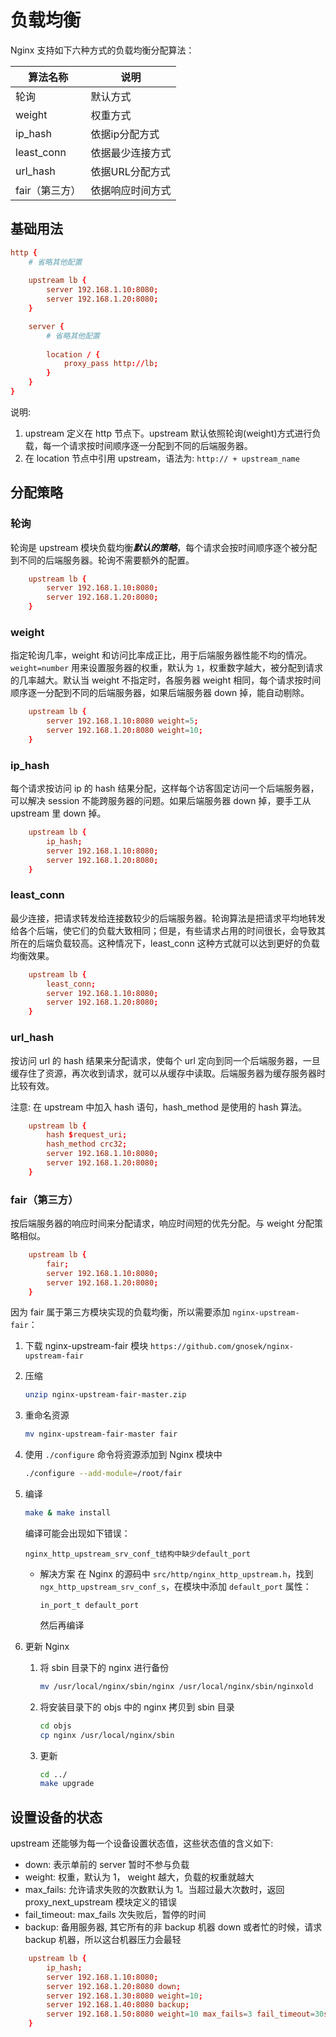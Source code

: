 # 负载均衡

Nginx 支持如下六种方式的负载均衡分配算法：

|算法名称|说明|
|--|--|
|轮询|默认方式|
|weight|权重方式|
|ip_hash|依据ip分配方式|
|least_conn|依据最少连接方式|
|url_hash|依据URL分配方式|
|fair（第三方）|依据响应时间方式|

## 基础用法

```conf
http {
    # 省略其他配置
    
    upstream lb {
        server 192.168.1.10:8080;
        server 192.168.1.20:8080;
    }

    server {
        # 省略其他配置
        
        location / {
            proxy_pass http://lb;
        }
    }
}
```

说明:

1. upstream 定义在 http 节点下。upstream 默认依照轮询(weight)方式进行负载，每一个请求按时间顺序逐一分配到不同的后端服务器。
2. 在 location 节点中引用 upstream，语法为: ```http:// + upstream_name```

## 分配策略

### 轮询

轮询是 upstream 模块负载均衡***默认的策略***，每个请求会按时间顺序逐个被分配到不同的后端服务器。轮询不需要额外的配置。

```conf
    upstream lb {
        server 192.168.1.10:8080;
        server 192.168.1.20:8080;
    }
```

### weight

指定轮询几率，weight 和访问比率成正比，用于后端服务器性能不均的情况。```weight=number``` 用来设置服务器的权重，默认为 ```1```，权重数字越大，被分配到请求的几率越大。默认当 weight 不指定时，各服务器 weight 相同，每个请求按时间顺序逐一分配到不同的后端服务器，如果后端服务器 down 掉，能自动剔除。

```conf
    upstream lb {
        server 192.168.1.10:8080 weight=5;
        server 192.168.1.20:8080 weight=10;
    }
```

### ip_hash

每个请求按访问 ip 的 hash 结果分配，这样每个访客固定访问一个后端服务器，可以解决 session 不能跨服务器的问题。如果后端服务器 down 掉，要手工从 upstream 里 down 掉。

```conf
    upstream lb {
        ip_hash; 
        server 192.168.1.10:8080;
        server 192.168.1.20:8080;
    }
```

### least_conn

最少连接，把请求转发给连接数较少的后端服务器。轮询算法是把请求平均地转发给各个后端，使它们的负载大致相同；但是，有些请求占用的时间很长，会导致其所在的后端负载较高。这种情况下，least_conn 这种方式就可以达到更好的负载均衡效果。

```conf
    upstream lb {
        least_conn; 
        server 192.168.1.10:8080;
        server 192.168.1.20:8080;
    }
```

### url_hash

按访问 url 的 hash 结果来分配请求，使每个 url 定向到同一个后端服务器，一旦缓存住了资源，再次收到请求，就可以从缓存中读取。后端服务器为缓存服务器时比较有效。

注意: 在 upstream 中加入 hash 语句，hash_method 是使用的 hash 算法。

```conf
    upstream lb {
        hash $request_uri; 
        hash_method crc32;
        server 192.168.1.10:8080;
        server 192.168.1.20:8080;
    }
```

### fair（第三方）

按后端服务器的响应时间来分配请求，响应时间短的优先分配。与 weight 分配策略相似。

```conf
    upstream lb {
        fair; 
        server 192.168.1.10:8080;
        server 192.168.1.20:8080;
    }
```

因为 fair 属于第三方模块实现的负载均衡，所以需要添加 ```nginx-upstream-fair```：

1. 下载 nginx-upstream-fair 模块
   ```https://github.com/gnosek/nginx-upstream-fair```

2. 压缩
    ```bash
    unzip nginx-upstream-fair-master.zip
    ```
3. 重命名资源
    ```bash
    mv nginx-upstream-fair-master fair
    ```
4. 使用 ```./configure``` 命令将资源添加到 Nginx 模块中
    ```bash
    ./configure --add-module=/root/fair
    ```
5. 编译
    ```bash
    make & make install
    ```
    编译可能会出现如下错误：
    ```
    nginx_http_upstream_srv_conf_t结构中缺少default_port
    ```
    - 解决方案
        在 Nginx 的源码中 ```src/http/nginx_http_upstream.h```，找到 ```ngx_http_upstream_srv_conf_s```，在模块中添加 ```default_port``` 属性：
        ```
        in_port_t default_port
        ```
        然后再编译
6. 更新 Nginx
   1. 将 sbin 目录下的 nginx 进行备份
        ```bash
        mv /usr/local/nginx/sbin/nginx /usr/local/nginx/sbin/nginxold
        ```
   2. 将安装目录下的 objs 中的 nginx 拷贝到 sbin 目录
        ```bash
        cd objs
        cp nginx /usr/local/nginx/sbin
        ```
   3. 更新
        ```bash
        cd ../
        make upgrade
        ```

## 设置设备的状态

upstream 还能够为每一个设备设置状态值，这些状态值的含义如下:

- down: 表示单前的 server 暂时不参与负载
- weight: 权重，默认为 1， weight 越大，负载的权重就越大
- max_fails: 允许请求失败的次数默认为 1。当超过最大次数时，返回 proxy_next_upstream 模块定义的错误
- fail_timeout: max_fails 次失败后，暂停的时间
- backup: 备用服务器, 其它所有的非 backup 机器 down 或者忙的时候，请求 backup 机器，所以这台机器压力会最轻

```conf
    upstream lb {
        ip_hash; 
        server 192.168.1.10:8080;
        server 192.168.1.20:8080 down;
        server 192.168.1.30:8080 weight=10;
        server 192.168.1.40:8080 backup;
        server 192.168.1.50:8080 weight=10 max_fails=3 fail_timeout=30s;
    }
```
